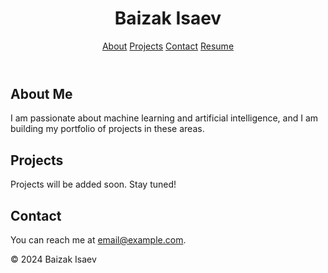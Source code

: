 <!DOCTYPE html>
<html lang="en">
<head>
  <meta charset="UTF-8">
  <meta name="viewport" content="width=device-width, initial-scale=1.0">
  <title>Baizak Isaev</title>
  <link href="https://fonts.googleapis.com/css2?family=Inter:wght@400;700&display=swap" rel="stylesheet">
  <link rel="stylesheet" href="assets/css/style.css">
</head>
<body>
  <header>
    <h1>Baizak Isaev</h1>
    <nav>
      <a href="#about">About</a>
      <a href="#projects">Projects</a>
      <a href="#contact">Contact</a>
      <a href="resume.pdf" download>Resume</a>
    </nav>
  </header>

  <section id="about">
    <h2>About Me</h2>
    <p>I am passionate about machine learning and artificial intelligence, and I am building my portfolio of projects in these areas.</p>
  </section>

  <section id="projects">
    <h2>Projects</h2>
    <p>Projects will be added soon. Stay tuned!</p>
  </section>

  <section id="contact">
    <h2>Contact</h2>
    <p>You can reach me at <a href="mailto:email@example.com">email@example.com</a>.</p>
  </section>

  <footer>
    <p>&copy; 2024 Baizak Isaev</p>
  </footer>

  <script src="assets/js/main.js"></script>
</body>
</html>
